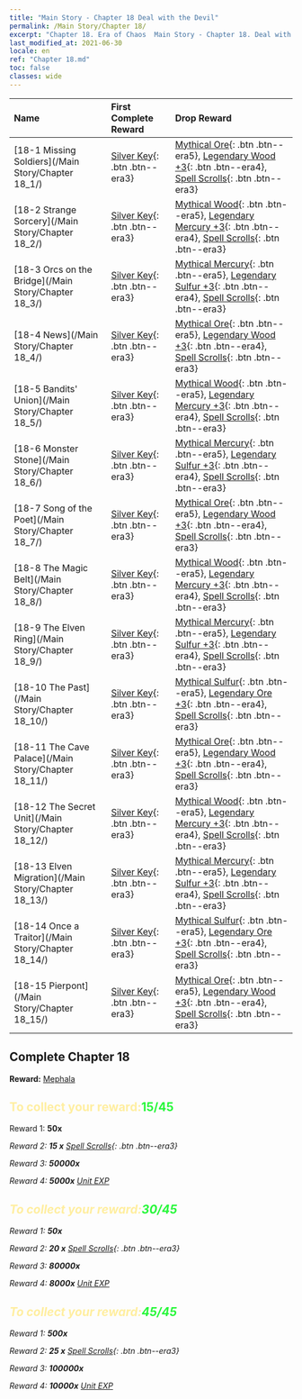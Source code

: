 ```yaml
---
title: "Main Story - Chapter 18 Deal with the Devil"
permalink: /Main Story/Chapter 18/
excerpt: "Chapter 18. Era of Chaos  Main Story - Chapter 18. Deal with the Devil"
last_modified_at: 2021-06-30
locale: en
ref: "Chapter 18.md"
toc: false
classes: wide
---
```


  | Name |  First Complete Reward | Drop Reward |
  |:------------|:------------|:------------| 
  | [18-1 Missing Soldiers](/Main Story/Chapter 18_1/) | [Silver Key](/Items/con_693/){: .btn .btn--era3} | [Mythical Ore](/Items/mat_61/){: .btn .btn--era5}, [Legendary Wood +3](/Items/mat_55/){: .btn .btn--era4}, [Spell Scrolls](/Items/con_694/){: .btn .btn--era3} |
  | [18-2 Strange Sorcery](/Main Story/Chapter 18_2/) | [Silver Key](/Items/con_693/){: .btn .btn--era3} | [Mythical Wood](/Items/mat_62/){: .btn .btn--era5}, [Legendary Mercury +3](/Items/mat_56/){: .btn .btn--era4}, [Spell Scrolls](/Items/con_694/){: .btn .btn--era3} |
  | [18-3 Orcs on the Bridge](/Main Story/Chapter 18_3/) | [Silver Key](/Items/con_693/){: .btn .btn--era3} | [Mythical Mercury](/Items/mat_63/){: .btn .btn--era5}, [Legendary Sulfur +3](/Items/mat_57/){: .btn .btn--era4}, [Spell Scrolls](/Items/con_694/){: .btn .btn--era3} |
  | [18-4 News](/Main Story/Chapter 18_4/) | [Silver Key](/Items/con_693/){: .btn .btn--era3} | [Mythical Ore](/Items/mat_61/){: .btn .btn--era5}, [Legendary Wood +3](/Items/mat_55/){: .btn .btn--era4}, [Spell Scrolls](/Items/con_694/){: .btn .btn--era3} |
  | [18-5 Bandits' Union](/Main Story/Chapter 18_5/) | [Silver Key](/Items/con_693/){: .btn .btn--era3} | [Mythical Wood](/Items/mat_62/){: .btn .btn--era5}, [Legendary Mercury +3](/Items/mat_56/){: .btn .btn--era4}, [Spell Scrolls](/Items/con_694/){: .btn .btn--era3} |
  | [18-6 Monster Stone](/Main Story/Chapter 18_6/) | [Silver Key](/Items/con_693/){: .btn .btn--era3} | [Mythical Mercury](/Items/mat_63/){: .btn .btn--era5}, [Legendary Sulfur +3](/Items/mat_57/){: .btn .btn--era4}, [Spell Scrolls](/Items/con_694/){: .btn .btn--era3} |
  | [18-7 Song of the Poet](/Main Story/Chapter 18_7/) | [Silver Key](/Items/con_693/){: .btn .btn--era3} | [Mythical Ore](/Items/mat_61/){: .btn .btn--era5}, [Legendary Wood +3](/Items/mat_55/){: .btn .btn--era4}, [Spell Scrolls](/Items/con_694/){: .btn .btn--era3} |
  | [18-8 The Magic Belt](/Main Story/Chapter 18_8/) | [Silver Key](/Items/con_693/){: .btn .btn--era3} | [Mythical Wood](/Items/mat_62/){: .btn .btn--era5}, [Legendary Mercury +3](/Items/mat_56/){: .btn .btn--era4}, [Spell Scrolls](/Items/con_694/){: .btn .btn--era3} |
  | [18-9 The Elven Ring](/Main Story/Chapter 18_9/) | [Silver Key](/Items/con_693/){: .btn .btn--era3} | [Mythical Mercury](/Items/mat_63/){: .btn .btn--era5}, [Legendary Sulfur +3](/Items/mat_57/){: .btn .btn--era4}, [Spell Scrolls](/Items/con_694/){: .btn .btn--era3} |
  | [18-10 The Past](/Main Story/Chapter 18_10/) | [Silver Key](/Items/con_693/){: .btn .btn--era3} | [Mythical Sulfur](/Items/mat_64/){: .btn .btn--era5}, [Legendary Ore +3](/Items/mat_54/){: .btn .btn--era4}, [Spell Scrolls](/Items/con_694/){: .btn .btn--era3} |
  | [18-11 The Cave Palace](/Main Story/Chapter 18_11/) | [Silver Key](/Items/con_693/){: .btn .btn--era3} | [Mythical Ore](/Items/mat_61/){: .btn .btn--era5}, [Legendary Wood +3](/Items/mat_55/){: .btn .btn--era4}, [Spell Scrolls](/Items/con_694/){: .btn .btn--era3} |
  | [18-12 The Secret Unit](/Main Story/Chapter 18_12/) | [Silver Key](/Items/con_693/){: .btn .btn--era3} | [Mythical Wood](/Items/mat_62/){: .btn .btn--era5}, [Legendary Mercury +3](/Items/mat_56/){: .btn .btn--era4}, [Spell Scrolls](/Items/con_694/){: .btn .btn--era3} |
  | [18-13 Elven Migration](/Main Story/Chapter 18_13/) | [Silver Key](/Items/con_693/){: .btn .btn--era3} | [Mythical Mercury](/Items/mat_63/){: .btn .btn--era5}, [Legendary Sulfur +3](/Items/mat_57/){: .btn .btn--era4}, [Spell Scrolls](/Items/con_694/){: .btn .btn--era3} |
  | [18-14 Once a Traitor](/Main Story/Chapter 18_14/) | [Silver Key](/Items/con_693/){: .btn .btn--era3} | [Mythical Sulfur](/Items/mat_64/){: .btn .btn--era5}, [Legendary Ore +3](/Items/mat_54/){: .btn .btn--era4}, [Spell Scrolls](/Items/con_694/){: .btn .btn--era3} |
  | [18-15 Pierpont](/Main Story/Chapter 18_15/) | [Silver Key](/Items/con_693/){: .btn .btn--era3} | [Mythical Ore](/Items/mat_61/){: .btn .btn--era5}, [Legendary Wood +3](/Items/mat_55/){: .btn .btn--era4}, [Spell Scrolls](/Items/con_694/){: .btn .btn--era3} |


## Complete Chapter 18

 **Reward:** [Mephala](/heroes/Mephala/)



## <span style="color: #ffeea0">To collect your reward:</span><span style="color: #27f73a">15/45</span>

 Reward 1:  **50x** <i class="fas fa-gem"/>

 Reward 2: **15 x** [Spell Scrolls](/Items/con_694/){: .btn .btn--era3}

 Reward 3:  **50000x** <i class="fas fa-coins"/>

 Reward 4:  **5000x** [Unit EXP](/Items/con_902/)



## <span style="color: #ffeea0">To collect your reward:</span><span style="color: #27f73a">30/45</span>

 Reward 1:  **50x** <i class="fas fa-gem"/>

 Reward 2: **20 x** [Spell Scrolls](/Items/con_694/){: .btn .btn--era3}

 Reward 3:  **80000x** <i class="fas fa-coins"/>

 Reward 4:  **8000x** [Unit EXP](/Items/con_902/)



## <span style="color: #ffeea0">To collect your reward:</span><span style="color: #27f73a">45/45</span>

 Reward 1:  **500x** <i class="fas fa-gem"/>

 Reward 2: **25 x** [Spell Scrolls](/Items/con_694/){: .btn .btn--era3}

 Reward 3:  **100000x** <i class="fas fa-coins"/>

 Reward 4:  **10000x** [Unit EXP](/Items/con_902/)

